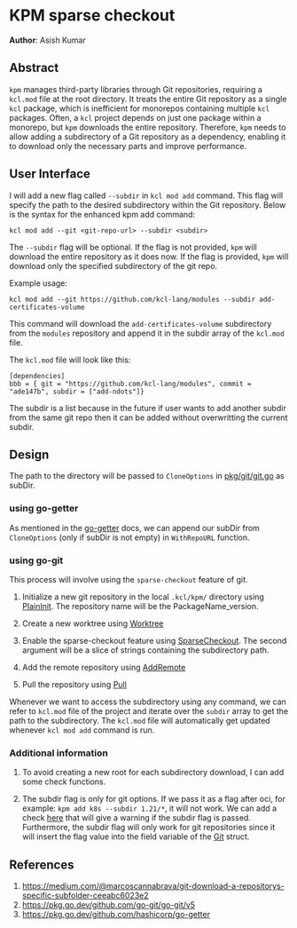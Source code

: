 # KPM sparse checkout

**Author**: Asish Kumar

## Abstract

`kpm` manages third-party libraries through Git repositories, requiring a `kcl.mod` file at the root directory. It treats the entire Git repository as a single `kcl` package, which is inefficient for monorepos containing multiple `kcl` packages. Often, a `kcl` project depends on just one package within a monorepo, but `kpm` downloads the entire repository. Therefore, `kpm` needs to allow adding a subdirectory of a Git repository as a dependency, enabling it to download only the necessary parts and improve performance.

## User Interface

I will add a new flag called `--subdir` in `kcl mod add` command.  This flag will specify the path to the desired subdirectory within the Git repository. Below is the syntax for the enhanced kpm add command:

```
kcl mod add --git <git-repo-url> --subdir <subdir> 
```

The `--subdir` flag will be optional. If the flag is not provided, `kpm` will download the entire repository as it does now. If the flag is provided, `kpm` will download only the specified subdirectory of the git repo.

Example usage: 

```
kcl mod add --git https://github.com/kcl-lang/modules --subdir add-certificates-volume 
```

This command will download the `add-certificates-volume` subdirectory from the `modules` repository and append it in the subdir array of the `kcl.mod` file.

The `kcl.mod` file will look like this:

```
[dependencies]
bbb = { git = "https://github.com/kcl-lang/modules", commit = "ade147b", subdir = ["add-ndots"]}
```

The subdir is a list because in the future if user wants to add another subdir from the same git repo then it can be added without overwritting the current subdir.

## Design 

The path to the directory will be passed to `CloneOptions` in [pkg/git/git.go](https://github.com/kcl-lang/kpm/blob/d20b1acdc988f600c8f8465ecd9fe04225e19149/pkg/git/git.go#L19) as subDir.  

### using go-getter

As mentioned in the [go-getter](https://pkg.go.dev/github.com/hashicorp/go-getter#readme-subdirectories) docs, we can append our subDir from `CloneOptions` (only if subDir is not empty) in `WithRepoURL` function. 

### using go-git

This process will involve using the `sparse-checkout` feature of git. 

1. Initialize a new git repository in the local `.kcl/kpm/` directory using [PlainInit](https://pkg.go.dev/github.com/go-git/go-git#PlainInit). The repository name will be the PackageName_version.

2. Create a new worktree using [Worktree](https://pkg.go.dev/github.com/go-git/go-git/v5#Repository.Worktree)

3. Enable the sparse-checkout feature using [SparseCheckout](https://pkg.go.dev/github.com/go-git/go-git/v5#Worktree.SparseCheckout). The second argument will be a slice of strings containing the subdirectory path.

4. Add the remote repository using [AddRemote](https://pkg.go.dev/github.com/go-git/go-git/v5#Repository.CreateRemote)

5. Pull the repository using [Pull](https://pkg.go.dev/github.com/go-git/go-git/v5#Worktree.Pull)

Whenever we want to access the subdirectory using any command, we can refer to `kcl.mod` file of the project and iterate over the `subdir` array to get the path to the subdirectory. The `kcl.mod` file will automatically get updated whenever `kcl mod add` command is run.

### Additional information

1. To avoid creating a new root for each subdirectory download, I can add some check functions.

2. The subdir flag is only for git options. If we pass it as a flag after oci, for example: `kpm add k8s --subdir 1.21/*`, it will not work. We can add a check [here](https://github.com/kcl-lang/kpm/blob/92158183556d39545bc0734a1e24284344ff3d9e/pkg/cmd/cmd_add.go#L154) that will give a warning if the subdir flag is passed. Furthermore, the subdir flag will only work for git repositories since it will insert the flag value into the field variable of the [Git](https://github.com/kcl-lang/kpm/blob/92158183556d39545bc0734a1e24284344ff3d9e/pkg/package/modfile.go#L375) struct.

## References 

1. https://medium.com/@marcoscannabrava/git-download-a-repositorys-specific-subfolder-ceeabc6023e2
2. https://pkg.go.dev/github.com/go-git/go-git/v5
3. https://pkg.go.dev/github.com/hashicorp/go-getter

